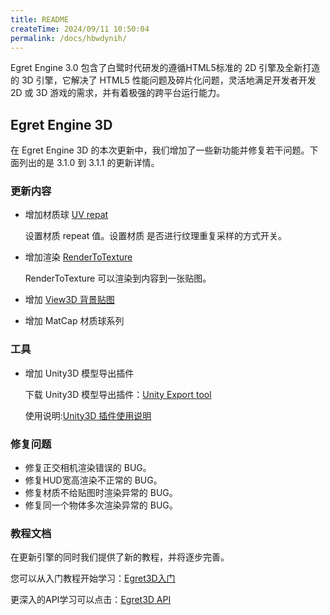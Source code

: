 ```yaml
---
title: README
createTime: 2024/09/11 10:50:04
permalink: /docs/hbwdynih/
---
```

Egret Engine 3.0 包含了白鹭时代研发的遵循HTML5标准的 2D 引擎及全新打造的 3D 引擎，它解决了 HTML5 性能问题及碎片化问题，灵活地满足开发者开发 2D 或 3D 游戏的需求，并有着极强的跨平台运行能力。

## Egret Engine 3D

在 Egret Engine 3D 的本次更新中，我们增加了一些新功能并修复若干问题。下面列出的是 3.1.0 到 3.1.1 的更新详情。

### 更新内容

* 增加材质球 [UV repat](http://edn.egret.com/cn/apidoc/index/name/egret3d.MaterialBase#repeat)

	设置材质 repeat 值。设置材质 是否进行纹理重复采样的方式开关。

* 增加渲染 [RenderToTexture](http://edn.egret.com/cn/apidoc/index/name/egret3d.RenderTexture)

	RenderToTexture 可以渲染到内容到一张贴图。

* 增加 [View3D 背景贴图](http://edn.egret.com/cn/apidoc/index/name/egret3d.View3D#backImage)

* 增加 MatCap 材质球系列

### 工具

* 增加 Unity3D 模型导出插件

	下载 Unity3D 模型导出插件：[Unity Export tool](https://github.com/egret-labs/egret-3d/tree/rc/3.1.1/ExportTools/unity%20Export%20tool)

	使用说明:[Unity3D 插件使用说明](https://github.com/egret-labs/egret-3d/blob/rc/3.1.1/ExportTools/unity%20Export%20tool/%E6%8F%92%E4%BB%B6%E4%BD%BF%E7%94%A8%E8%AF%B4%E6%98%8E.md)

### 修复问题

* 修复正交相机渲染错误的 BUG。
* 修复HUD宽高渲染不正常的 BUG。
* 修复材质不给贴图时渲染异常的 BUG。
* 修复同一个物体多次渲染异常的 BUG。

### 教程文档

在更新引擎的同时我们提供了新的教程，并将逐步完善。

您可以从入门教程开始学习：[Egret3D入门](http://edn.egret.com/cn/docs/page/906)

更深入的API学习可以点击：[Egret3D API](http://edn.egret.com/cn/apidoc/index/name/egret3d.AlphaMaskMethod)

